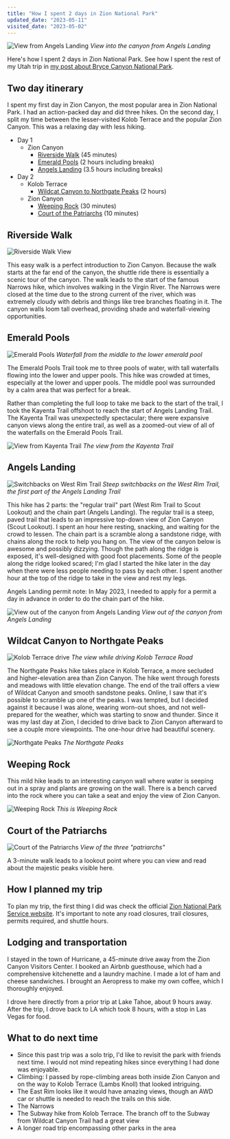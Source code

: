 ```yaml
---
title: "How I spent 2 days in Zion National Park"
updated_date: "2023-05-11"
visited_date: "2023-05-02"
---
```


![View from Angels Landing](/images/2-days-in-zion/zion_angels_landing_canyon_end-optimized.jpg)
_View into the canyon from Angels Landing_

Here's how I spent 2 days in Zion National Park. See how I spent the rest of my Utah trip in [my post about Bryce Canyon National Park](/posts/1-day-in-bryce).

## Two day itinerary

I spent my first day in Zion Canyon, the most popular area in Zion National Park. I had an action-packed day and did three hikes. On the second day, I split my time between the lesser-visited Kolob Terrace and the popular Zion Canyon. This was a relaxing day with less hiking.

- Day 1
  - Zion Canyon
    - [Riverside Walk](#riverside-walk) (45 minutes)
    - [Emerald Pools](#emerald-pools) (2 hours including breaks)
    - [Angels Landing](#angels-landing) (3.5 hours including breaks)
- Day 2
  - Kolob Terrace
    - [Wildcat Canyon to Northgate Peaks](#wildcat-canyon-to-northgate-peaks) (2 hours)
  - Zion Canyon
    - [Weeping Rock](#weeping-rock) (30 minutes)
    - [Court of the Patriarchs](#court-of-the-patriarchs) (10 minutes)

## Riverside Walk

![Riverside Walk View](/images/2-days-in-zion/zion_riverside-optimized.jpg)

This easy walk is a perfect introduction to Zion Canyon. Because the walk starts at the far end of the canyon, the shuttle ride there is essentially a scenic tour of the canyon. The walk leads to the start of the famous Narrows hike, which involves walking in the Virgin River. The Narrows were closed at the time due to the strong current of the river, which was extremely cloudy with debris and things like tree branches floating in it.
The canyon walls loom tall overhead, providing shade and waterfall-viewing opportunities.

## Emerald Pools

![Emerald Pools](/images/2-days-in-zion/zion_emerald_pools_underneath-optimized.jpg)
_Waterfall from the middle to the lower emerald pool_

The Emerald Pools Trail took me to three pools of water, with tall waterfalls flowing into the lower and upper pools. This hike was crowded at times, especially at the lower and upper pools. The middle pool was surrounded by a calm area that was perfect for a break.

Rather than completing the full loop to take me back to the start of the trail, I took the Kayenta Trail offshoot to reach the start of Angels Landing Trail. The Kayenta Trail was unexpectedly spectacular; there were expansive canyon views along the entire trail, as well as a zoomed-out view of all of the waterfalls on the Emerald Pools Trail.

![View from Kayenta Trail](/images/2-days-in-zion/zion_kayenta-optimized.jpg)
_The view from the Kayenta Trail_

## Angels Landing

![Switchbacks on West Rim Trail](/images/2-days-in-zion/zion_switchbacks-optimized.jpg)
_Steep switchbacks on the West Rim Trail, the first part of the Angels Landing Trail_

This hike has 2 parts: the "regular trail" part (West Rim Trail to Scout Lookout) and the chain part (Angels Landing). The regular trail is a steep, paved trail that leads to an impressive top-down view of Zion Canyon (Scout Lookout). I spent an hour here resting, snacking, and waiting for the crowd to lessen. The chain part is a scramble along a sandstone ridge, with chains along the rock to help you hang on. The view of the canyon below is awesome and possibly dizzying. Though the path along the ridge is exposed, it's well-designed with good foot placements. Some of the people along the ridge looked scared; I'm glad I started the hike later in the day when there were less people needing to pass by each other. I spent another hour at the top of the ridge to take in the view and rest my legs.

Angels Landing permit note: In May 2023, I needed to apply for a permit a day in advance in order to do the chain part of the hike.

![View out of the canyon from Angels Landing](/images/2-days-in-zion/zion_angelslandingview-optimized.jpg)
_View out of the canyon from Angels Landing_

## Wildcat Canyon to Northgate Peaks

![Kolob Terrace drive](/images/2-days-in-zion/zion_kolob_terrace-optimized.jpg)
_The view while driving Kolob Terrace Road_

The Northgate Peaks hike takes place in Kolob Terrace, a more secluded and higher-elevation area than Zion Canyon. The hike went through forests and meadows with little elevation change. The end of the trail offers a view of Wildcat Canyon and smooth sandstone peaks. Online, I saw that it's possible to scramble up one of the peaks. I was tempted, but I decided against it because I was alone, wearing worn-out shoes, and not well-prepared for the weather, which was starting to snow and thunder. Since it was my last day at Zion, I decided to drive back to Zion Canyon afterward to see a couple more viewpoints. The one-hour drive had beautiful scenery.

![Northgate Peaks](/images/2-days-in-zion/zion_northgate_peaks-optimized.jpg)
_The Northgate Peaks_

## Weeping Rock

This mild hike leads to an interesting canyon wall where water is seeping out in a spray and plants are growing on the wall. There is a bench carved into the rock where you can take a seat and enjoy the view of Zion Canyon.

![Weeping Rock](/images/2-days-in-zion/zion_weeping_rock-optimized.jpg)
_This is Weeping Rock_

## Court of the Patriarchs

![Court of the Patriarchs](/images/2-days-in-zion/zion_court-optimized.jpg)
_View of the three "patriarchs"_

A 3-minute walk leads to a lookout point where you can view and read about the majestic peaks visible here.

## How I planned my trip

To plan my trip, the first thing I did was check the official [Zion National Park Service website](https://www.nps.gov/zion/index.htm). It's important to note any road closures, trail closures, permits required, and shuttle hours.

## Lodging and transportation

I stayed in the town of Hurricane, a 45-minute drive away from the Zion Canyon Visitors Center. I booked an Airbnb guesthouse, which had a comprehensive kitchenette and a laundry machine. I made a lot of ham and cheese sandwiches. I brought an Aeropress to make my own coffee, which I thoroughly enjoyed.

I drove here directly from a prior trip at Lake Tahoe, about 9 hours away. After the trip, I drove back to LA which took 8 hours, with a stop in Las Vegas for food.

## What to do next time

- Since this past trip was a solo trip, I'd like to revisit the park with friends next time. I would not mind repeating hikes since everything I had done was enjoyable.
- Climbing: I passed by rope-climbing areas both inside Zion Canyon and on the way to Kolob Terrace (Lambs Knoll) that looked intriguing.
- The East Rim looks like it would have amazing views, though an AWD car or shuttle is needed to reach the trails on this side.
- The Narrows
- The Subway hike from Kolob Terrace. The branch off to the Subway from Wildcat Canyon Trail had a great view
- A longer road trip encompassing other parks in the area
